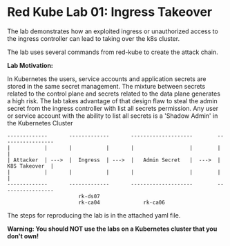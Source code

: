 Red Kube Lab 01: Ingress Takeover
==============================

The lab demonstrates how an exploited ingress or unauthorized access to the ingress controller can lead to taking over the k8s cluster.

The lab uses several commands from red-kube to create the attack chain.

**Lab Motivation:**

In Kubernetes the users, service accounts and application secrets are stored in the same secret management.
The mixture between secrets related to the control plane and secrets related to the data plane generates a high risk.
The lab takes advantage of that design flaw to steal the admin secret from the ingress controller with list all secrets permission.
Any user or service account with the ability to list all secrets is a 'Shadow Admin' in the Kubernetes Cluster

```
-------------       -------------       --------------------        -----------------
|           |       |           |       |                  |        |               |
| Attacker  | --->  |  Ingress  | --->  |   Admin Secret   |  --->  | K8S Takeover  |
|           |       |           |       |                  |        |               |
-------------       -------------       --------------------        -----------------
                       rk-ds07
                       rk-ca04              rk-ca06
```

The steps for reproducing the lab is in the attached yaml file.

**Warning: You should NOT use the labs on a Kubernetes cluster that you don't own!**
